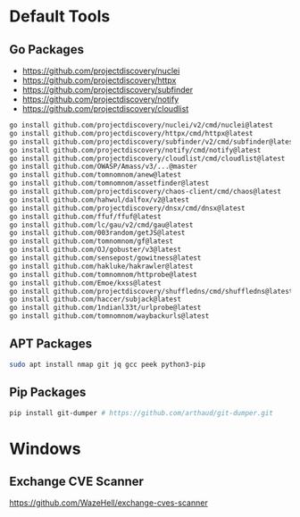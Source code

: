# Default Tools

## Go Packages

- https://github.com/projectdiscovery/nuclei
- https://github.com/projectdiscovery/httpx
- https://github.com/projectdiscovery/subfinder
- https://github.com/projectdiscovery/notify
- https://github.com/projectdiscovery/cloudlist

```bash
go install github.com/projectdiscovery/nuclei/v2/cmd/nuclei@latest
go install github.com/projectdiscovery/httpx/cmd/httpx@latest
go install github.com/projectdiscovery/subfinder/v2/cmd/subfinder@latest
go install github.com/projectdiscovery/notify/cmd/notify@latest
go install github.com/projectdiscovery/cloudlist/cmd/cloudlist@latest
go install github.com/OWASP/Amass/v3/...@master
go install github.com/tomnomnom/anew@latest
go install github.com/tomnomnom/assetfinder@latest
go install github.com/projectdiscovery/chaos-client/cmd/chaos@latest
go install github.com/hahwul/dalfox/v2@latest
go install github.com/projectdiscovery/dnsx/cmd/dnsx@latest
go install github.com/ffuf/ffuf@latest
go install github.com/lc/gau/v2/cmd/gau@latest
go install github.com/003random/getJS@latest
go install github.com/tomnomnom/gf@latest
go install github.com/OJ/gobuster/v3@latest
go install github.com/sensepost/gowitness@latest
go install github.com/hakluke/hakrawler@latest
go install github.com/tomnomnom/httprobe@latest
go install github.com/Emoe/kxss@latest
go install github.com/projectdiscovery/shuffledns/cmd/shuffledns@latest
go install github.com/haccer/subjack@latest
go install github.com/1ndianl33t/urlprobe@latest
go install github.com/tomnomnom/waybackurls@latest
```

## APT Packages

```bash
sudo apt install nmap git jq gcc peek python3-pip
```


## Pip Packages

```bash
pip install git-dumper # https://github.com/arthaud/git-dumper.git
```


# Windows

## Exchange CVE Scanner

https://github.com/WazeHell/exchange-cves-scanner
